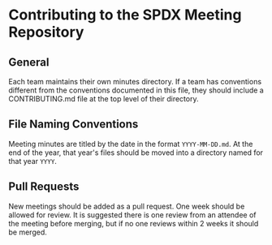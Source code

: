 # Contributing to the SPDX Meeting Repository
## General
Each team maintains their own minutes directory.
If a team has conventions different from the conventions documented in this file, they should include a CONTRIBUTING.md file at the top level of their directory.
## File Naming Conventions
Meeting minutes are titled by the date in the format `YYYY-MM-DD.md`.
At the end of the year, that year's files should be moved into a directory named for that year `YYYY`.
## Pull Requests
New meetings should be added as a pull request.
One week should be allowed for review.
It is suggested there is one review from an attendee of the meeting before merging, but if no one reviews within 2 weeks it should be merged.

